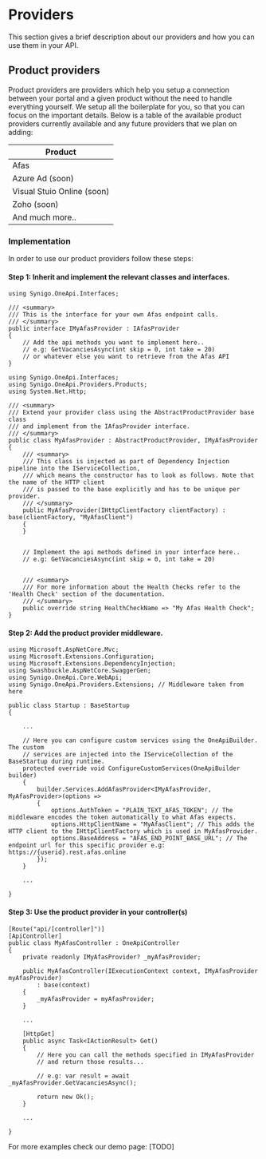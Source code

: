 # Providers
This section gives a brief description about our providers and how you can use them in your API.

## Product providers
Product providers are providers which help you setup a connection between your portal and a given product without
the need to handle everything yourself. We setup all the boilerplate for you, so that you can focus on the important
details. Below is a table of the available product providers currently available and any future providers that we plan on adding:

|Product|
|--------------------------|
|Afas|
|Azure Ad (soon)|
|Visual Stuio Online (soon)|
|Zoho (soon)|
|And much more..|

### Implementation
In order to use our product providers follow these steps:

#### Step 1: Inherit and implement the relevant classes and interfaces.

```CSharp
using Synigo.OneApi.Interfaces;
	
/// <summary>
/// This is the interface for your own Afas endpoint calls.
/// </summary>
public interface IMyAfasProvider : IAfasProvider
{
    // Add the api methods you want to implement here..
    // e.g: GetVacanciesAsync(int skip = 0, int take = 20)
    // or whatever else you want to retrieve from the Afas API
}
```

```CSharp
using Synigo.OneApi.Interfaces;
using Synigo.OneApi.Providers.Products;
using System.Net.Http;
	
/// <summary>
/// Extend your provider class using the AbstractProductProvider base class
/// and implement from the IAfasProvider interface.
/// </summary>
public class MyAfasProvider : AbstractProductProvider, IMyAfasProvider
{
    /// <summary>
    /// This class is injected as part of Dependency Injection pipeline into the IServiceCollection,
    /// which means the constructor has to look as follows. Note that the name of the HTTP client
    /// is passed to the base explicitly and has to be unique per provider.
    /// </summary>
    public MyAfasProvider(IHttpClientFactory clientFactory) : base(clientFactory, "MyAfasClient")
    {
    }
		
		
    // Implement the api methods defined in your interface here..
    // e.g: GetVacanciesAsync(int skip = 0, int take = 20)
		

    /// <summary>
    /// For more information about the Health Checks refer to the 'Health Check' section of the documentation.
    /// </summary>
    public override string HealthCheckName => "My Afas Health Check";
}
```

#### Step 2: Add the product provider middleware.

```CSharp
using Microsoft.AspNetCore.Mvc;
using Microsoft.Extensions.Configuration;
using Microsoft.Extensions.DependencyInjection;
using Swashbuckle.AspNetCore.SwaggerGen;
using Synigo.OneApi.Core.WebApi;
using Synigo.OneApi.Providers.Extensions; // Middleware taken from here

public class Startup : BaseStartup
{

    ...

    // Here you can configure custom services using the OneApiBuilder. The custom
    // services are injected into the IServiceCollection of the BaseStartup during runtime.
    protected override void ConfigureCustomServices(OneApiBuilder builder)
    {
        builder.Services.AddAfasProvider<IMyAfasProvider, MyAfasProvider>(options =>
        {
            options.AuthToken = "PLAIN_TEXT_AFAS_TOKEN"; // The middleware encodes the token automatically to what Afas expects.
            options.HttpClientName = "MyAfasClient"; // This adds the HTTP client to the IHttpClientFactory which is used in MyAfasProvider.
            options.BaseAddress = "AFAS_END_POINT_BASE_URL"; // The endpoint url for this specific provider e.g: https://{userid}.rest.afas.online
        });
    }
	
    ...
	
}
```

#### Step 3: Use the product provider in your controller(s)

```CSharp
[Route("api/[controller]")]
[ApiController]
public class MyAfasController : OneApiController
{
    private readonly IMyAfasProvider? _myAfasProvider;

    public MyAfasController(IExecutionContext context, IMyAfasProvider myAfasProvider) 
        : base(context)
    {
        _myAfasProvider = myAfasProvider;
    }

    ...

    [HttpGet]
    public async Task<IActionResult> Get()
    {
        // Here you can call the methods specified in IMyAfasProvider
        // and return those results...
			
        // e.g: var result = await _myAfasProvider.GetVacanciesAsync();

        return new Ok();
    }
		
    ...
    
}
```

For more examples check our demo page:
[TODO]
